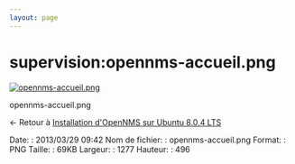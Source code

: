 ```yaml
---
layout: page
---
```


supervision:opennms-accueil.png
===============================

[![opennms-accueil.png](..//assets/media/supervision/opennms-accueil.png@cache=&w=900&h=349 "opennms-accueil.png")](..//assets/media/supervision/opennms-accueil.png@cache= "Afficher le fichier original")

opennms-accueil.png

← Retour à [Installation d'OpenNMS sur Ubuntu 8.0.4
LTS](../../opennms/install-on-ubuntu.html "opennms:install-on-ubuntu")

Date:
:   2013/03/29 09:42
Nom de fichier:
:   opennms-accueil.png
Format:
:   PNG
Taille:
:   69KB
Largeur:
:   1277
Hauteur:
:   496

